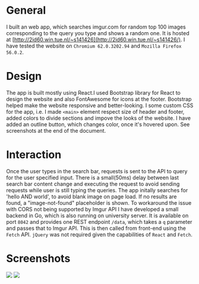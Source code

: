 # General
I built an web app, which searches imgur.com for random top 100 images corresponding to the query you type and shows a random one. 
It is hosted at [http://2id60.win.tue.nl/~s141426](http://2id60.win.tue.nl/~s141426/).
I have tested the website on `Chromium 62.0.3202.94` and `Mozilla Firefox 56.0.2`.

# Design
The app is built mostly using React.I used Bootstrap library for React to design the website and also FontAwesome for icons at the footer. Bootstrap helped make the website responsive and better-looking.
I some custom CSS for the app, i.e. I made `<main>` element respect size of header and footer, added colors to divide sections and impove the looks of the website. I have added an outline button, which changes color, once it's hovered upon.
See screenshots at the end of the document.

# Interaction
Once the user types in the search bar, requests is sent to the API to query for the user specified input. There is a small(50ms) delay between last search bar content change and executing the request to avoid sending requests while user is still typing the queries. The app initally searches for 'hello AND world', to avoid blank image on page load. 
If no results are found, a "image-not-found" placeholder is shown.
To workaround the issue with CORS not being supported by Imgur API I have developed a small backend in Go, which is also running on university server. It is available on port `8042` and provides one REST endpoint `/data`, which takes a `q` parameter and passes that to Imgur API. This is then called from front-end using the `Fetch` API.
`jQuery` was not required given the capabilities of `React` and `Fetch`.

# Screenshots
![](/home/rvolosatovs/pictures/scrot/2017-12-07-16:08:55-screenshot.png)
![](/home/rvolosatovs/pictures/scrot/2017-12-07-16:09:53-screenshot.png)
